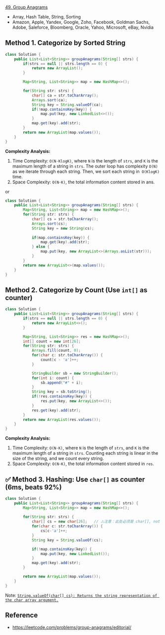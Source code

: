 [49. Group Anagrams](https://leetcode.com/problems/group-anagrams/description/)

* Array, Hash Table, String, Sorting
* Amazon, Apple, Yandex, Google, Zoho, Facebook, Goldman Sachs, Adobe, Saleforce, Bloomberg, Oracle, Yahoo, Microsoft, eBay, Nvidia


## Method 1. Categorize by Sorted String
```Java
class Solution {
    public List<List<String>> groupAnagrams(String[] strs) {
        if(strs == null || strs.length == 0) {
            return new ArrayList();
        }

        Map<String, List<String>> map = new HashMap<>();

        for(String str: strs) {
            char[] ca = str.toCharArray();
            Arrays.sort(ca);
            String key = String.valueOf(ca);
            if(!map.containsKey(key)) {
                map.put(key, new LinkedList<>());
            }
            map.get(key).add(str);
        }
        return new ArrayList(map.values());
    }
}
```
**Complexity Analysis:**
1. Time Complexity: `O(N·Klog⁡K)`, where `N` is the length of `strs`, and `K` is the maximum length of a string in `strs`. The outer loop has complexity `O(N)` as we iterate through each string. Then, we sort each string in` O(Klog⁡K)` time.
2. Space Complexity: `O(N·K)`, the total information content stored in ans.

or
```java
class Solution {
    public List<List<String>> groupAnagrams(String[] strs) {
        Map<String, List<String>> map = new HashMap<>();
        for(String str: strs) {
            char[] cs = str.toCharArray();
            Arrays.sort(cs);
            String key = new String(cs);
            
            if(map.containsKey(key)) {
                map.get(key).add(str);
            } else {
                map.put(key, new ArrayList<>(Arrays.asList(str)));
            }
        }
        return new ArrayList<>(map.values());
    }
}
```


## Method 2. Categorize by Count (Use `int[]` as counter)
```Java
class Solution {
    public List<List<String>> groupAnagrams(String[] strs) {
        if(strs == null || strs.length == 0) {
            return new ArrayList<>();
        }

        Map<String, List<String>> res = new HashMap<>();
        int[] count = new int[26];
        for(String str: strs) {
            Arrays.fill(count, 0);
            for(char c: str.toCharArray()) {
                count[c - 'a']++;
            }

            StringBuilder sb = new StringBuilder();
            for(int i: count) {
                sb.append("#" + i);
            }
            String key = sb.toString();
            if(!res.containsKey(key)) {
                res.put(key, new ArrayList<>());
            }
            res.get(key).add(str);
        }
        return new ArrayList(res.values());
    }
}
```
**Complexity Analysis:**
1. Time Complexity: `O(N·K)`, where `N` is the length of `strs`, and `K` is the maximum length of a string in `strs`. Counting each string is linear in the size of the string, and we count every string.
2. Space Complexity: `O(N·K)`, the total information content stored in `res`.


## ✅ Method 3. Hashing: Use `char[]` as counter (6ms, beats 92%)
```Java
class Solution {
    public List<List<String>> groupAnagrams(String[] strs) {
        Map<String, List<String>> map = new HashMap<>();
        
        for(String str: strs) {
            char[] cs = new char[26];   // ⚠️注意：此处必须是 char[], not int[]
            for(char c: str.toCharArray()) {
                cs[c-'a']++;
            }
            String key = String.valueOf(cs);

            if(!map.containsKey(key)) {
                map.put(key, new LinkedList());
            }
            map.get(key).add(str);
        }

        return new ArrayList(map.values());
    }
}
```
Note: [`String.valueOf(char[] cs): Returns the string representation of the char array argument.`](https://docs.oracle.com/en/java/javase/17/docs/api/java.base/java/lang/String.html#valueOf(char))


## Reference
* https://leetcode.com/problems/group-anagrams/editorial/